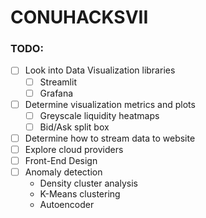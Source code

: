 # CONUHACKSVII

### TODO:

- [ ] Look into Data Visualization libraries
  - [ ] Streamlit
  - [ ] Grafana
- [ ] Determine visualization metrics and plots
  - [ ] Greyscale liquidity heatmaps
  - [ ] Bid/Ask split box
- [ ] Determine how to stream data to website
- [ ] Explore cloud providers
- [ ] Front-End Design
- [ ] Anomaly detection
  - Density cluster analysis
  - K-Means clustering
  - Autoencoder
